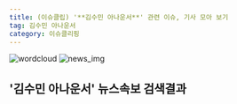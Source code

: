 ```yaml
---
title: (이슈클립) '**김수민 아나운서**' 관련 이슈, 기사 모아 보기
tag: 김수민 아나운서
category: 이슈클리핑
---
```

![wordcloud](https://s3.ap-northeast-2.amazonaws.com/lyrics101-wordcloud/2018-09-27-1538018074.png)
![news_img](https://user-images.githubusercontent.com/42597476/44507050-1206f400-a6e4-11e8-8d98-7ffbfebb353f.png)
## **'**김수민 아나운서**'** 뉴스속보 검색결과

